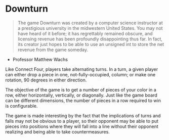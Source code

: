 # Downturn
> The game Downturn was created by a computer science instructor at a prestigious university in the midwestern United States. You may not have heard of it before; it has regrettably remained obscure, and licensing revenue has been profoundly disappointing thus far. In fact, its creator just hopes to be able to use an unsigned int to store the net revenue from the game someday.
- Professor Matthew Wachs

Like Connect Four, players take alternating turns. In a turn, a given player can either drop a piece in one, not-fully-occupied, column; or make one rotation, 90 degrees in either direction.

The objective of the game is to get a number of pieces of your color in a row, either horizontally, vertically, or diagonally. Just like the game board can be different dimensions, the number of pieces in a row required to win is configurable.

The game is made interesting by the fact that the implications of turns and falls may not be obvious to a player, so their opponent may be able to put pieces into positions where they will fall into a line without their opponent realizing and being able to take countermeasures.
